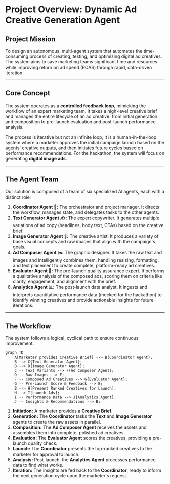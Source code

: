 # Project Overview: Dynamic Ad Creative Generation Agent

## Project Mission

To design an autonomous, multi-agent system that automates the time-consuming process of creating, testing, and optimizing digital ad creatives. The system aims to save marketing teams significant time and resources while improving return on ad spend (ROAS) through rapid, data-driven iteration.

---

## Core Concept

The system operates as a **controlled feedback loop**, mimicking the workflow of an expert marketing team. It takes a high-level creative brief and manages the entire lifecycle of an ad creative: from initial generation and composition to pre-launch evaluation and post-launch performance analysis.

The process is iterative but not an infinite loop; it is a human-in-the-loop system where a marketer approves the initial campaign launch based on the agents' creative outputs, and then initiates future cycles based on performance recommendations. For the hackathon, the system will focus on generating **digital image ads**.

---

## The Agent Team

Our solution is composed of a team of six specialized AI agents, each with a distinct role:

1.  **Coordinator Agent 🧠:** The orchestrator and project manager. It directs the workflow, manages state, and delegates tasks to the other agents.
2.  **Text Generator Agent ✍️:** The expert copywriter. It generates multiple variations of ad copy (headlines, body text, CTAs) based on the creative brief.
3.  **Image Generator Agent 🎨:** The creative artist. It produces a variety of base visual concepts and raw images that align with the campaign's goals.
4.  **Ad Composer Agent ✂️:** The graphic designer. It takes the raw text and images and intelligently combines them, handling resizing, formatting, and text placement to create complete, platform-ready ad creatives.
5.  **Evaluator Agent 🧐:** The pre-launch quality assurance expert. It performs a qualitative analysis of the composed ads, scoring them on criteria like clarity, engagement, and alignment with the brief.
6.  **Analytics Agent 📊:** The post-launch data analyst. It ingests and interprets quantitative performance data (mocked for the hackathon) to identify winning creatives and provide actionable insights for future iterations.

---

## The Workflow

The system follows a logical, cyclical path to ensure continuous improvement.

```mermaid
graph TD
    A[Marketer provides Creative Brief] --> B(Coordinator Agent);
    B --> C{Text Generator Agent};
    B --> D{Image Generator Agent};
    C -- Text Variants --> F(Ad Composer Agent);
    D -- Raw Images --> F;
    F -- Composed Ad Creatives --> G{Evaluator Agent};
    G -- Pre-Launch Score & Feedback --> B;
    B --> H[Present Ranked Creatives for Launch];
    H --> I[Launch Ads];
    I -- Performance Data --> J{Analytics Agent};
    J -- Insights & Recommendations --> B;
```

1.  **Initiation:** A marketer provides a **Creative Brief**.
2.  **Generation:** The **Coordinator** tasks the **Text** and **Image Generator** agents to create the raw assets in parallel.
3.  **Composition:** The **Ad Composer Agent** receives the assets and assembles them into complete, polished ad creatives.
4.  **Evaluation:** The **Evaluator Agent** scores the creatives, providing a pre-launch quality check.
5.  **Launch:** The **Coordinator** presents the top-ranked creatives to the marketer for approval to launch.
6.  **Analysis:** Post-launch, the **Analytics Agent** processes performance data to find what works.
7.  **Iteration:** The insights are fed back to the **Coordinator**, ready to inform the next generation cycle upon the marketer's request.
